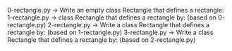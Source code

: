 0-rectangle.py -> Write an empty class Rectangle that defines a rectangle:
1-rectangle.py ->  class Rectangle that defines a rectangle by: (based on 0-rectangle.py)
2-rectangle.py -> Write a class Rectangle that defines a rectangle by: (based on 1-rectangle.py)
3-rectangle.py -> Write a class Rectangle that defines a rectangle by: (based on 2-rectangle.py)


